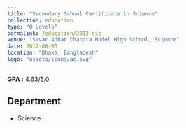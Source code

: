```yaml
---
title: "Secondary School Certificate in Science"
collection: education
type: "O-Levels"
permalink: /education/2012-ssc
venue: "Savar Adhar Chandra Model High School, Science"
date: 2012-06-05
location: "Dhaka, Bangladesh"
logo: "assets/icons/ac.svg"
---
```


**GPA :** 4.63/5.0

Department
---
- Science
